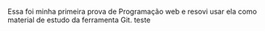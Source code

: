 Essa foi minha primeira prova de Programação web e resovi usar ela como material de estudo da ferramenta Git.
teste
